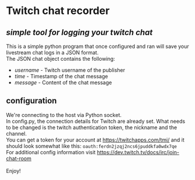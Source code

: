 # Twitch chat recorder
## _simple tool for logging your twitch chat_

This is a simple python program that once configured and ran will save your livestream chat logs in a JSON format. <br/>
The JSON chat object contains the following:
- _username_ - Twitch username of the publisher 
- _time_ - Timestamp of the chat message
- _message_ - Content of the chat message

## configuration

We're connecting to the host via Python socket. <br/>
In config.py, the connection details for Twitch are already set. What needs to be changed is the twitch authentication token, the nickname and the channel. <br/>
You can get a token for your account at https://twitchapps.com/tmi/ and it should look somewhat like this:
`oauth:ferdn2jzqj2ncs6jpuddkfa0wdx7qe`
<br/>
For additional config information visit https://dev.twitch.tv/docs/irc/join-chat-room <br/>
<br/>
Enjoy!
